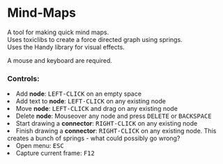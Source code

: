 # Mind-Maps
A tool for making quick mind maps.  
Uses toxiclibs to create a force directed graph using springs.  
Uses the Handy library for visual effects.

A mouse and keyboard are required.
<h3>Controls:</h3>
<li>Add <b>node</b>: <tt>LEFT-CLICK</tt> on an empty space</li>
<li>Add text to <b>node</b>: <tt>LEFT-CLICK</tt> on any existing node</li>
<li>Move <b>node</b>: <tt>LEFT-CLICK</tt> and drag on any existing node</li>
<li>Delete <b>node</b>: Mouseover any node and press <tt>DELETE</tt> or <tt>BACKSPACE</tt></li>
<li>Start drawing a <b>connector</b>: <tt>RIGHT-CLICK</tt> on any existing node</li>
<li>Finish drawing a <b>connector</b>: <tt>RIGHT-CLICK</tt> on any existing node. This creates a bunch of springs - what could possibly go wrong?</li>
<li>Open menu: <tt>ESC</tt></li>
<li>Capture current frame: <tt>F12</tt></li>
</ul>

